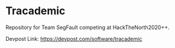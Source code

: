 # Tracademic

Repository for Team SegFault competing at HackTheNorth2020++.

Devpost Link: https://devpost.com/software/tracademic
